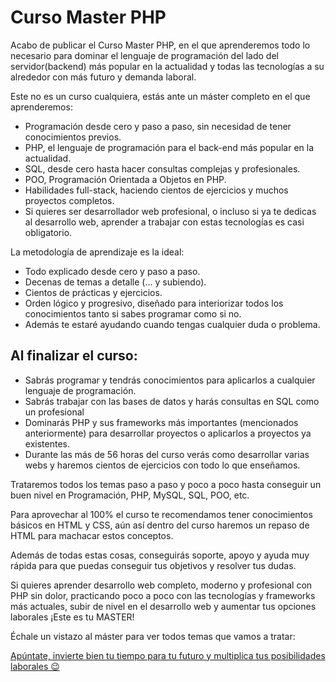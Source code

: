 # Curso Master PHP

Acabo de publicar el Curso Master PHP, en el que aprenderemos todo lo necesario para dominar el lenguaje de programación del lado del servidor(backend) más popular en la actualidad y todas las tecnologías a su alrededor con más futuro y demanda laboral.

Este no es un curso cualquiera, estás ante un máster completo en el que aprenderemos:

- Programación desde cero y paso a paso, sin necesidad de tener conocimientos previos.
- PHP, el lenguaje de programación para el back-end más popular en la actualidad.
- SQL, desde cero hasta hacer consultas complejas y profesionales.
- POO, Programación Orientada a Objetos en PHP.
- Habilidades full-stack, haciendo cientos de ejercicios y muchos proyectos completos.
- Si quieres ser desarrollador web profesional, o incluso si ya te dedicas al desarrollo web, aprender a trabajar con estas tecnologías es casi obligatorio.

La metodología de aprendizaje es la ideal:

- Todo explicado desde cero y paso a paso.
- Decenas de temas a detalle (... y subiendo).
- Cientos de prácticas y ejercicios.
- Orden lógico y progresivo, diseñado para interiorizar todos los conocimientos tanto si sabes programar como si no.
- Además te estaré ayudando cuando tengas cualquier duda o problema.

## Al finalizar el curso:

- Sabrás programar y tendrás conocimientos para aplicarlos a cualquier lenguaje de programación.
- Sabrás trabajar con las bases de datos y harás consultas en SQL como un profesional
- Dominarás PHP y sus frameworks más importantes (mencionados anteriormente) para desarrollar proyectos o aplicarlos a proyectos ya existentes.
- Durante las más de 56 horas del curso verás como desarrollar varias webs y haremos cientos de ejercicios con todo lo que enseñamos.

Trataremos todos los temas paso a paso y poco a poco hasta conseguir un buen nivel en Programación, PHP, MySQL, SQL, POO, etc.

Para aprovechar al 100% el curso te recomendamos tener conocimientos básicos en HTML y CSS, aún así dentro del curso haremos un repaso de HTML para machacar estos conceptos.

Además de todas estas cosas, conseguirás soporte, apoyo y ayuda muy rápida para que puedas conseguir tus objetivos y resolver tus dudas.

Si quieres aprender desarrollo web completo, moderno y profesional con PHP sin dolor, practicando poco a poco con las tecnologías y frameworks más actuales, subir de nivel en el desarrollo web y aumentar tus opciones laborales ¡Este es tu MASTER!

Échale un vistazo al máster para ver todos temas que vamos a tratar:

[Apúntate, invierte bien tu tiempo para tu futuro y multiplica tus posibilidades laborales 😉](https://github.com/byte-zone/curso-master-php/wiki)
